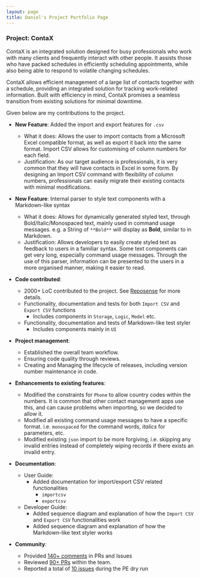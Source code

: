 ```yaml
---
layout: page
title: Daniel's Project Portfolio Page
---
```

### Project: ContaX

ContaX is an integrated solution designed for busy professionals who work with many clients and frequently interact with other people. It assists those who have packed schedules in efficiently scheduling appointments, while also being able to respond to volatile changing schedules.

ContaX allows efficient management of a large list of contacts together with a schedule, providing an integrated solution for tracking work-related information. Built with efficiency in mind, ContaX promises a seamless transition from existing solutions for minimal downtime.

Given below are my contributions to the project.

* **New Feature**: Added the import and export features for `.csv`
    * What it does: Allows the user to import contacts from a Microsoft Excel compatible format, as well as export it back into the same format. Import CSV allows for customising of column numbers for each field.
    * Justification: As our target audience is professionals, it is very common that they will have contacts in Excel in some form. By designing an Import CSV command with flexibility of column numbers, professionals can easily migrate their existing contacts with minimal modifications.
* **New Feature**: Internal parser to style text components with a Markdown-like syntax
    * What it does: Allows for dynamically generated styled text, through Bold/Italic/Monospaced text, mainly used in command usage messages. e.g. a String of `**Bold**` will display as **Bold**, similar to in Markdown. 
    * Justification: Allows developers to easily create styled text as feedback to users in a familiar syntax. Some text components can get very long, especially command usage messages. Through the use of this parser, information can be presented to the users in a more organised manner, making it easier to read.

* **Code contributed**:
    * 2000+ LoC contributed to the project. See [Reposense](https://nus-cs2103-ay2122s2.github.io/tp-dashboard/?search=dandaandaaaaaan) for more details.
    * Functionality, documentation and tests for both `Import CSV` and `Export CSV` functions
      * Includes components in `Storage`, `Logic`, `Model` etc.
    * Functionality, documentation and tests of Markdown-like test styler
      * Includes components mainly in `UI`
      
* **Project management**:
    * Established the overall team workflow.
    * Ensuring code quality through reviews.
    * Creating and Managing the lifecycle of releases, including version number maintenance in code.

* **Enhancements to existing features**:
    * Modified the constraints for `Phone` to allow country codes within the numbers. It is common that other contact management apps use this, and can cause problems when importing, so we decided to allow it.
    * Modified all existing command usage messages to have a specific format. i.e. `monospaced` for the command words, *italics* for parameters, etc.
    * Modified existing `json` import to be more forgiving, i.e. skipping any invalid entries instead of completely wiping records if there exists an invalid entry. 

* **Documentation**:
    * User Guide:
        * Added documentation for import/export CSV related functionalities
          * `importcsv`
          * `exportcsv`
    * Developer Guide:
        * Added sequence diagram and explanation of how the `Import CSV` and `Export CSV` functionalities work
        * Added sequence diagram and explanation of how the Markdown-like text styler works

* **Community**:
    * Provided [140+ comments](https://nus-cs2103-ay2122s2.github.io/dashboards/contents/tp-comments.html) in PRs and Issues
    * Reviewed [90+ PRs](https://github.com/AY2122S2-CS2103-W17-1/tp/pulls?q=is%3Apr++is%3Aclosed+reviewed-by%3Adandaandaaaaaan) within the team.
    * Reported a total of [10 issues](https://github.com/dandaandaaaaaan/ped/issues) during the PE dry run
